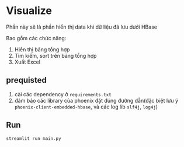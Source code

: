 # Visualize

Phần này sẽ là phần hiển thị data khi dữ liệu đã lưu dưới HBase

Bao gồm các chức năng:

  1. Hiển thị bảng tổng hợp
  2. Tìm kiếm, sort trên bảng tổng hợp
  3. Xuất Excel

## prequisted

1. cài các dependency ở `requirements.txt`
2. đảm bảo các library của phoenix đặt đúng đường dẫn(đặc biệt lưu ý `phoenix-client-embedded-hbase`, và các log lib `slf4j`, `log4j`)

## Run

```python
streamlit run main.py
```
